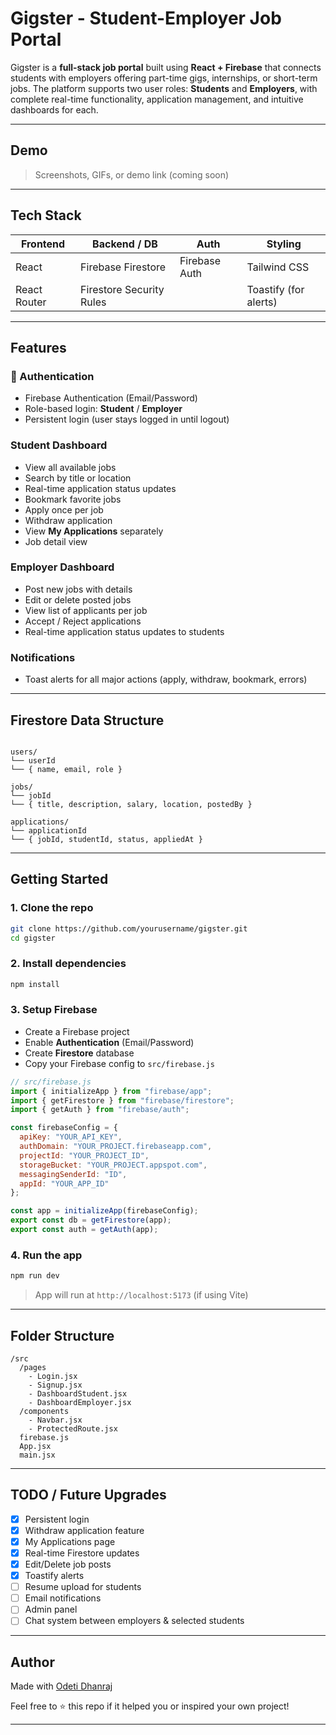 
# Gigster - Student-Employer Job Portal

Gigster is a **full-stack job portal** built using **React + Firebase** that connects students with employers offering part-time gigs, internships, or short-term jobs. The platform supports two user roles: **Students** and **Employers**, with complete real-time functionality, application management, and intuitive dashboards for each.

---

##  Demo

> Screenshots, GIFs, or demo link (coming soon)

---

##  Tech Stack

| Frontend       | Backend / DB      | Auth            | Styling        |
|----------------|-------------------|------------------|----------------|
| React          | Firebase Firestore | Firebase Auth    | Tailwind CSS   |
| React Router   | Firestore Security Rules |               | Toastify (for alerts) |

---

##  Features

### 👥 Authentication
- Firebase Authentication (Email/Password)
- Role-based login: **Student** / **Employer**
- Persistent login (user stays logged in until logout)

###  Student Dashboard
- View all available jobs
- Search by title or location
- Real-time application status updates
- Bookmark favorite jobs
- Apply once per job
- Withdraw application
- View **My Applications** separately
- Job detail view

###  Employer Dashboard
- Post new jobs with details
- Edit or delete posted jobs
- View list of applicants per job
- Accept / Reject applications
- Real-time application status updates to students

###  Notifications
- Toast alerts for all major actions (apply, withdraw, bookmark, errors)

---

##  Firestore Data Structure

```

users/
└── userId
└── { name, email, role }

jobs/
└── jobId
└── { title, description, salary, location, postedBy }

applications/
└── applicationId
└── { jobId, studentId, status, appliedAt }

````

---

##  Getting Started

### 1. Clone the repo

```bash
git clone https://github.com/yourusername/gigster.git
cd gigster
````

### 2. Install dependencies

```bash
npm install
```

### 3. Setup Firebase

* Create a Firebase project
* Enable **Authentication** (Email/Password)
* Create **Firestore** database
* Copy your Firebase config to `src/firebase.js`

```js
// src/firebase.js
import { initializeApp } from "firebase/app";
import { getFirestore } from "firebase/firestore";
import { getAuth } from "firebase/auth";

const firebaseConfig = {
  apiKey: "YOUR_API_KEY",
  authDomain: "YOUR_PROJECT.firebaseapp.com",
  projectId: "YOUR_PROJECT_ID",
  storageBucket: "YOUR_PROJECT.appspot.com",
  messagingSenderId: "ID",
  appId: "YOUR_APP_ID"
};

const app = initializeApp(firebaseConfig);
export const db = getFirestore(app);
export const auth = getAuth(app);
```

### 4. Run the app

```bash
npm run dev
```

> App will run at `http://localhost:5173` (if using Vite)

---

##  Folder Structure

```
/src
  /pages
    - Login.jsx
    - Signup.jsx
    - DashboardStudent.jsx
    - DashboardEmployer.jsx
  /components
    - Navbar.jsx
    - ProtectedRoute.jsx
  firebase.js
  App.jsx
  main.jsx
```

---

##  TODO / Future Upgrades

* [x] Persistent login
* [x] Withdraw application feature
* [x] My Applications page
* [x] Real-time Firestore updates
* [x] Edit/Delete job posts
* [x] Toastify alerts
* [ ] Resume upload for students
* [ ] Email notifications
* [ ] Admin panel
* [ ] Chat system between employers & selected students

---

##  Author

Made with [Odeti Dhanraj](https://github.com/Dhanraj200547/Gigster)

Feel free to ⭐ this repo if it helped you or inspired your own project!

---

